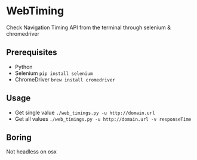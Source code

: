 # WebTiming
Check Navigation Timing API from the terminal through selenium &amp; chromedriver

## Prerequisites

- Python
- Selenium ```pip install selenium```
- ChromeDriver ```brew install cromedriver```

## Usage

- Get single value ```./web_timings.py -u http://domain.url```  
- Get all values ```./web_timings.py -u http://domain.url -v responseTime``` 

## Boring
Not headless on osx 

